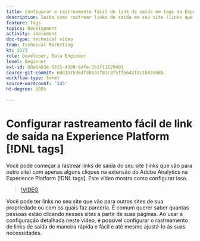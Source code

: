 ```yaml
---
title: Configurar o rastreamento fácil do link de saída em tags da Experience Platform
description: Saiba como rastrear links de saída em seu site (links que levam a outro site) com apenas alguns cliques na extensão do Adobe Analytics nas tags da Experience Platform.
feature: Tags
topics: Development
activity: implement
doc-type: technical video
team: Technical Marketing
kt: 2273
role: Developer, Data Engineer
level: Beginner
exl-id: 80a6a83e-9315-4339-bdfe-2b1f11129403
source-git-commit: 6dd1575364f3bb3cf81c3f5ffb642f3c1043eb8b
workflow-type: tm+mt
source-wordcount: '145'
ht-degree: 100%

---
```


# Configurar rastreamento fácil de link de saída na Experience Platform [!DNL tags]

Você pode começar a rastrear links de saída do seu site (links que vão para outro site) com apenas alguns cliques na extensão do Adobe Analytics na Experience Platform [!DNL tags]. Este vídeo mostra como configurar isso.

>[!VIDEO](https://video.tv.adobe.com/v/33551/?quality=12&learn=on&captions=por_br)

Você pode ter links no seu site que vão para outros sites de sua propriedade ou com os quais faz parceria. É comum querer saber quantas pessoas estão clicando nesses sites a partir de suas páginas. Ao usar a configuração detalhada neste vídeo, é possível configurar o rastreamento de links de saída de maneira rápida e fácil e até mesmo ajustá-lo às suas necessidades.
